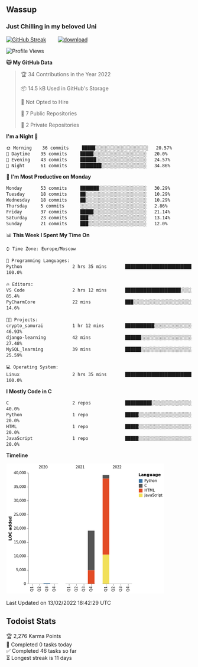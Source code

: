 ## Wassup 
### Just Chilling in my beloved Uni 

<!--
-->

[![GitHub Streak](http://github-readme-streak-stats.herokuapp.com?user=archeoss&theme=shades-of-purple&hide_border=true&date_format=j%20M%5B%20Y%5D)](https://git.io/streak-stats)&nbsp;&nbsp;&nbsp;&nbsp;&nbsp;&nbsp;&nbsp;&nbsp;[![download](https://user-images.githubusercontent.com/68448737/147796309-d8b65b1d-4dde-40d9-b03a-2b42aaa6cd43.jpeg)
](https://bmstu.ru/)

<!--START_SECTION:waka-->
![Profile Views](http://img.shields.io/badge/Profile%20Views-1-blue)

**🐱 My GitHub Data** 

> 🏆 34 Contributions in the Year 2022
 > 
> 📦 14.5 kB Used in GitHub's Storage 
 > 
> 🚫 Not Opted to Hire
 > 
> 📜 7 Public Repositories 
 > 
> 🔑 2 Private Repositories  
 > 
**I'm a Night 🦉** 

```text
🌞 Morning    36 commits     █████░░░░░░░░░░░░░░░░░░░░   20.57% 
🌆 Daytime    35 commits     █████░░░░░░░░░░░░░░░░░░░░   20.0% 
🌃 Evening    43 commits     ██████░░░░░░░░░░░░░░░░░░░   24.57% 
🌙 Night      61 commits     ████████░░░░░░░░░░░░░░░░░   34.86%

```
📅 **I'm Most Productive on Monday** 

```text
Monday       53 commits     ███████░░░░░░░░░░░░░░░░░░   30.29% 
Tuesday      18 commits     ██░░░░░░░░░░░░░░░░░░░░░░░   10.29% 
Wednesday    18 commits     ██░░░░░░░░░░░░░░░░░░░░░░░   10.29% 
Thursday     5 commits      ░░░░░░░░░░░░░░░░░░░░░░░░░   2.86% 
Friday       37 commits     █████░░░░░░░░░░░░░░░░░░░░   21.14% 
Saturday     23 commits     ███░░░░░░░░░░░░░░░░░░░░░░   13.14% 
Sunday       21 commits     ███░░░░░░░░░░░░░░░░░░░░░░   12.0%

```


📊 **This Week I Spent My Time On** 

```text
⌚︎ Time Zone: Europe/Moscow

💬 Programming Languages: 
Python                   2 hrs 35 mins       █████████████████████████   100.0%

🔥 Editors: 
VS Code                  2 hrs 12 mins       █████████████████████░░░░   85.4% 
PyCharmCore              22 mins             ███░░░░░░░░░░░░░░░░░░░░░░   14.6%

🐱‍💻 Projects: 
crypto_samurai           1 hr 12 mins        ███████████░░░░░░░░░░░░░░   46.93% 
django-learning          42 mins             ██████░░░░░░░░░░░░░░░░░░░   27.48% 
MySQL_learning           39 mins             ██████░░░░░░░░░░░░░░░░░░░   25.59%

💻 Operating System: 
Linux                    2 hrs 35 mins       █████████████████████████   100.0%

```

**I Mostly Code in C** 

```text
C                        2 repos             ██████████░░░░░░░░░░░░░░░   40.0% 
Python                   1 repo              █████░░░░░░░░░░░░░░░░░░░░   20.0% 
HTML                     1 repo              █████░░░░░░░░░░░░░░░░░░░░   20.0% 
JavaScript               1 repo              █████░░░░░░░░░░░░░░░░░░░░   20.0%

```


**Timeline**

![Chart not found](https://raw.githubusercontent.com/archeoss/archeoss/master/charts/bar_graph.png) 


 Last Updated on 13/02/2022 18:42:29 UTC
<!--END_SECTION:waka-->

## Todoist Stats

<!-- TODO-IST:START -->
🏆  2,276 Karma Points           
🌸  Completed 0 tasks today           
✅  Completed 46 tasks so far           
⏳  Longest streak is 11 days
<!-- TODO-IST:END -->
